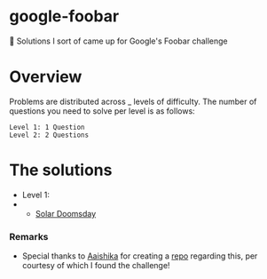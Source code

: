 # google-foobar
🎁 Solutions I sort of came up for Google's Foobar challenge

# Overview

Problems are distributed across _ levels of difficulty. The number of questions you need to solve per level is as follows:

    Level 1: 1 Question
    Level 2: 2 Questions
    
# The solutions

* Level 1:
* * [Solar Doomsday](https://github.com/vaishnav-mk/google-foobar/tree/main/Solutions/Level%201/solar_doomsday)
    
### Remarks
* Special thanks to [Aaishika](https://github.com/aaishikasb) for creating a [repo](https://github.com/aaishikasb/Foobar) regarding this, per courtesy of which I found the challenge!
